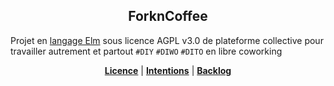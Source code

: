 <p align="center">
  <h2 align="center">ForknCoffee</h2>
</p>

Projet en [langage Elm](https://fr.wikipedia.org/wiki/Elm_(langage)) sous licence  AGPL v3.0 de plateforme collective pour travailler autrement et partout `#DIY` `#DIWO` `#DITO` en libre coworking


<p align="center">
    <b><a href="https://github.com/XavCC/forkncoffee/blob/master/LICENSE">Licence</a></b>
    |
    <b><a href="https://github.com/XavCC/forkncoffee/issues">Intentions</a></b>
    |
    <b><a href="https://github.com/XavCC/forkncoffee/projects">Backlog</a></b>
</p>
